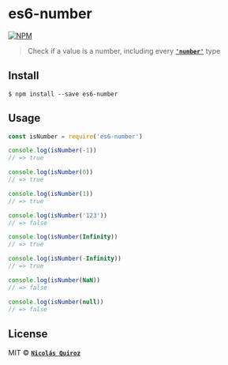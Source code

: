 # es6-number

[![NPM](https://nodei.co/npm/es6-number.png?downloads=true&downloadRank=true&stars=true)](https://nodei.co/npm/es6-number/)

> Check if a value is a number, including every **[`'number'`](https://developer.mozilla.org/en-US/docs/Web/JavaScript/Data_structures#Number_type)** type


## Install

```
$ npm install --save es6-number
```


## Usage

```js
const isNumber = require('es6-number')

console.log(isNumber(-1))
// => true

console.log(isNumber(0))
// => true

console.log(isNumber(1))
// => true

console.log(isNumber('123'))
// => false

console.log(isNumber(Infinity))
// => true

console.log(isNumber(-Infinity))
// => true

console.log(isNumber(NaN))
// => false

console.log(isNumber(null))
// => false
```


## License

MIT © **[`Nicolás Quiroz`](https://nicolasquiroz.com)**
